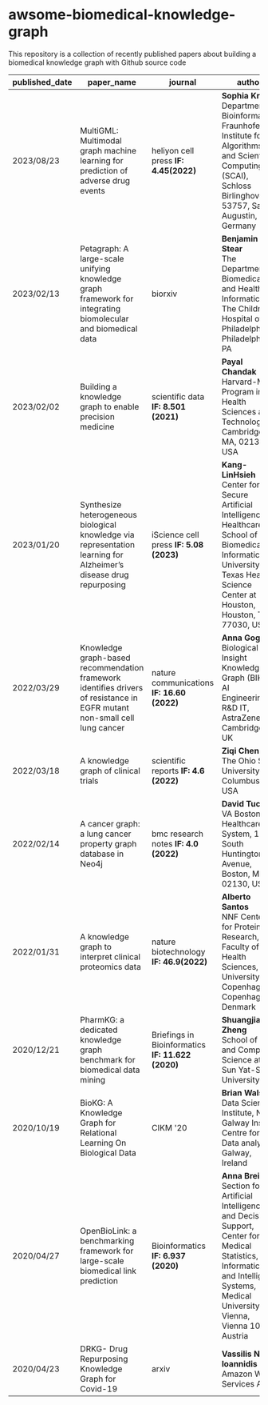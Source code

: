 # awsome-biomedical-knowledge-graph
This repository is a collection of recently published papers about building a biomedical knowledge graph with Github source code

| published_date | paper_name | journal| author | paper | code |
| --- | --- | --- | --- | --- | --- |
| 2023/08/23 | MultiGML: Multimodal graph machine learning for prediction of adverse drug events  | heliyon cell press **IF: 4.45(2022)** | **Sophia Krix** <br>Department of Bioinformatics, Fraunhofer Institute for Algorithms and Scientific Computing (SCAI), Schloss Birlinghoven, 53757, Sankt Augustin, Germany | [Link](https://www.cell.com/action/showPdf?pii=S2405-8440%2823%2906649-5) | [Link](https://github.com/SCAI-BIO/MultiGML) |
| 2023/02/13 | Petagraph: A large-scale unifying knowledge graph framework for integrating biomolecular and biomedical data  | biorxiv | **Benjamin J. Stear** <br>The Department of Biomedical and Health Informatics, The Children’s Hospital of Philadelphia, Philadelphia PA | [Link](https://www.biorxiv.org/content/biorxiv/early/2023/02/13/2023.02.11.528088.full.pdf) | [Link](https://github.com/TaylorResearchLab/Petagraph/tree/main) |
| 2023/02/02 | Building a knowledge graph to enable precision medicine | scientific data **IF: 8.501 (2021)** | **Payal Chandak** <br>Harvard-MIT Program in Health Sciences and Technology, Cambridge, MA, 02139, USA | [Link](https://www.nature.com/articles/s41597-023-01960-3.pdf?pdf=button%20sticky) | [Link](https://github.com/mims-harvard/PrimeKG) |
| 2023/01/20 | Synthesize heterogeneous biological knowledge via representation learning for Alzheimer’s disease drug repurposing | iScience cell press **IF: 5.08 (2023)** | **Kang-LinHsieh** <br>Center for Secure Artificial Intelligence for Healthcare, School of Biomedical Informatics, University of Texas Health Science Center at Houston, Houston, TX 77030, USA | [Link](https://www.sciencedirect.com/science/article/pii/S2589004222019502/pdfft?md5=62e44bd7e9675c26c4f09c278e2fae62&pid=1-s2.0-S2589004222019502-main.pdf) | [Link](https://github.com/freshnemo/AD-KG) |
| 2022/03/29 | Knowledge graph-based recommendation framework identifies drivers of resistance in EGFR mutant non-small cell lung cancer| nature communications **IF: 16.60 (2022)** | **Anna Gogleva** <br> Biological Insight Knowledge Graph (BIKG), AI Engineering, R&D IT, AstraZeneca, Cambridge, UK | [Link](https://www.nature.com/articles/s41467-022-29292-7.pdf) | [Link](https://github.com/AstraZeneca/skywalkR-graph-features) |
| 2022/03/18 | A knowledge graph of clinical trials | scientific reports **IF: 4.6 (2022)** | **Ziqi Chen** <br> The Ohio State University, Columbus, USA | [Link](https://www.nature.com/articles/s41598-022-08454-z.pdf) | [Link](https://github.com/ninglab/CTKG) |
| 2022/02/14 | A cancer graph: a lung cancer property graph database in Neo4j | bmc research notes **IF: 4.0 (2022)** | **David Tuck** <br> VA Boston Healthcare System, 150 South Huntington Avenue, Boston, MA, 02130, USA | [Link](https://bmcresnotes.biomedcentral.com/counter/pdf/10.1186/s13104-022-05912-9.pdf) | [Link](https://doi.org/10.7910/DVN/RIXLG8) |
| 2022/01/31 | A knowledge graph to interpret clinical proteomics data | nature biotechnology **IF: 46.9(2022)** | **Alberto Santos** <br>NNF Center for Protein Research, Faculty of Health Sciences, University of Copenhagen, Copenhagen, Denmark | [Link](https://dl.acm.org/doi/pdf/10.1145/3340531.3412776) | [Link](https://github.com/MannLabs/CKG) |
| 2020/12/21 | PharmKG: a dedicated knowledge graph benchmark for biomedical data mining | Briefings in Bioinformatics **IF: 11.622 (2020)** | **Shuangjia Zheng** <br> School of Data and Computer Science at the Sun Yat-Sen University | [Link](https://academic.oup.com/bib/article-pdf/22/4/bbaa344/39139048/bbaa344.pdf) | [Link](https://github.com/MindRank-Biotech/PharmKG) |
| 2020/10/19 | BioKG: A Knowledge Graph for Relational Learning On Biological Data | CIKM '20 | **Brian Walsh** <br>Data Science Institute, NUI Galway Insight Centre for Data analytics Galway, Ireland | [Link](https://www.sciencedirect.com/science/article/pii/S1532046421000253/pdfft?md5=d938491d689a787260f9d55bd4741a9f&pid=1-s2.0-S1532046421000253-main.pdf) | [Link](https://github.com/dsi-bdi/biokg) |
| 2020/04/27 | OpenBioLink: a benchmarking framework for large-scale biomedical link prediction  | Bioinformatics **IF: 6.937 (2020)** | **Anna Breit** <br>Section for Artificial Intelligence and Decision Support, Center for Medical Statistics, Informatics and Intelligent Systems, Medical University of Vienna, Vienna 1090, Austria | [Link](https://academic.oup.com/bioinformatics/article-pdf/36/13/4097/50671415/bioinformatics_36_13_4097.pdf) | [Link](https://github.com/OpenBioLink/OpenBioLink) |
| 2020/04/23 | DRKG- Drug Repurposing Knowledge Graph for Covid-19 | arxiv | **Vassilis N. Ioannidis** <br>Amazon Web Services AI | [Link](https://www.sciencedirect.com/science/article/pii/S1532046421000253/pdfft?md5=d938491d689a787260f9d55bd4741a9f&pid=1-s2.0-S1532046421000253-main.pdf) | [Link](https://github.com/kilicogluh/lbd-covid) |
